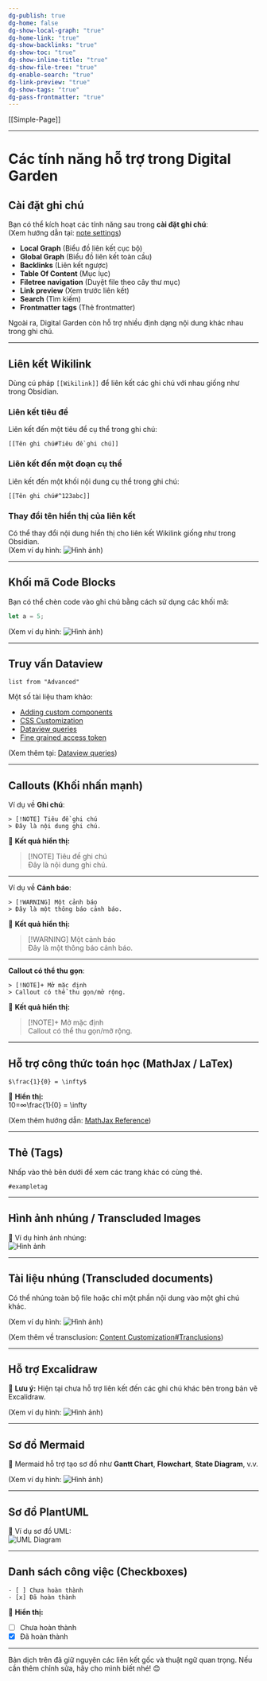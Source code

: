 ```yaml
---
dg-publish: true
dg-home: false
dg-show-local-graph: "true"
dg-home-link: "true"
dg-show-backlinks: "true"
dg-show-toc: "true"
dg-show-inline-title: "true"
dg-show-file-tree: "true"
dg-enable-search: "true"
dg-link-preview: "true"
dg-show-tags: "true"
dg-pass-frontmatter: "true"
---
```


[[Simple-Page]]

---

# Các tính năng hỗ trợ trong Digital Garden

## Cài đặt ghi chú

Bạn có thể kích hoạt các tính năng sau trong **cài đặt ghi chú**:  
(Xem hướng dẫn tại: [note settings](https://dg-docs.ole.dev/getting-started/03-note-settings/))

- **Local Graph** (Biểu đồ liên kết cục bộ)
- **Global Graph** (Biểu đồ liên kết toàn cầu)
- **Backlinks** (Liên kết ngược)
- **Table Of Content** (Mục lục)
- **Filetree navigation** (Duyệt file theo cây thư mục)
- **Link preview** (Xem trước liên kết)
- **Search** (Tìm kiếm)
- **Frontmatter tags** (Thẻ frontmatter)

Ngoài ra, Digital Garden còn hỗ trợ nhiều định dạng nội dung khác nhau trong ghi chú.

---

## **Liên kết Wikilink**

Dùng cú pháp `[[Wikilink]]` để liên kết các ghi chú với nhau giống như trong Obsidian.

### **Liên kết tiêu đề**

Liên kết đến một tiêu đề cụ thể trong ghi chú:

```
[[Tên ghi chú#Tiêu đề ghi chú]]
```

### **Liên kết đến một đoạn cụ thể**

Liên kết đến một khối nội dung cụ thể trong ghi chú:

```
[[Tên ghi chú#^123abc]]
```

### **Thay đổi tên hiển thị của liên kết**

Có thể thay đổi nội dung hiển thị cho liên kết Wikilink giống như trong Obsidian.  
(Xem ví dụ hình: ![Hình ảnh](https://dg-docs.ole.dev/img/user/img/CleanShot%202023-01-10%20at%2018.07.56@2x.png))

---

## **Khối mã Code Blocks**

Bạn có thể chèn code vào ghi chú bằng cách sử dụng các khối mã:

```javascript
let a = 5;
```

(Xem ví dụ hình: ![Hình ảnh](https://dg-docs.ole.dev/img/user/img/CleanShot%202022-11-13%20at%2015.34.59@2x.png))

---

## **Truy vấn Dataview**

```dataview
list from "Advanced"
```

Một số tài liệu tham khảo:

- [Adding custom components](https://dg-docs.ole.dev/advanced/adding-custom-components/)
- [CSS Customization](https://dg-docs.ole.dev/advanced/css-customization/)
- [Dataview queries](https://dg-docs.ole.dev/advanced/dataview-queries/)
- [Fine grained access token](https://dg-docs.ole.dev/advanced/fine-grained-access-token/)

(Xem thêm tại: [Dataview queries](https://dg-docs.ole.dev/advanced/dataview-queries/))

---

## **Callouts (Khối nhấn mạnh)**

Ví dụ về **Ghi chú**:

```
> [!NOTE] Tiêu đề ghi chú
> Đây là nội dung ghi chú.
```

📌 **Kết quả hiển thị:**

> [!NOTE] Tiêu đề ghi chú  
> Đây là nội dung ghi chú.

---

Ví dụ về **Cảnh báo**:

```
> [!WARNING] Một cảnh báo
> Đây là một thông báo cảnh báo.
```

📌 **Kết quả hiển thị:**

> [!WARNING] Một cảnh báo  
> Đây là một thông báo cảnh báo.

---

**Callout có thể thu gọn**:

```
> [!NOTE]+ Mở mặc định
> Callout có thể thu gọn/mở rộng.
```

📌 **Kết quả hiển thị:**

> [!NOTE]+ Mở mặc định  
> Callout có thể thu gọn/mở rộng.

---

## **Hỗ trợ công thức toán học (MathJax / LaTex)**

```
$\frac{1}{0} = \infty$
```

📌 **Hiển thị:**  
10=∞\frac{1}{0} = \infty

(Xem thêm hướng dẫn: [MathJax Reference](https://math.meta.stackexchange.com/questions/5020/mathjax-basic-tutorial-and-quick-reference))

---

## **Thẻ (Tags)**

Nhấp vào thẻ bên dưới để xem các trang khác có cùng thẻ.

`#exampletag`

---

## **Hình ảnh nhúng / Transcluded Images**

📌 Ví dụ hình ảnh nhúng:  
![Hình ảnh](https://dg-docs.ole.dev/img/user/img/obsidianlogo.png)

---

## **Tài liệu nhúng (Transcluded documents)**

Có thể nhúng toàn bộ file hoặc chỉ một phần nội dung vào một ghi chú khác.

(Xem ví dụ hình: ![Hình ảnh](https://dg-docs.ole.dev/img/user/img/CleanShot%202022-11-13%20at%2014.24.50@2x.png))

(Xem thêm về transclusion: [Content Customization#Tranclusions](https://dg-docs.ole.dev/advanced/content-customization/#tranclusions))

---

## **Hỗ trợ Excalidraw**

📌 **Lưu ý:** Hiện tại chưa hỗ trợ liên kết đến các ghi chú khác bên trong bản vẽ Excalidraw.

(Xem ví dụ hình: ![Hình ảnh](https://dg-docs.ole.dev/img/user/img/CleanShot%202022-11-13%20at%2014.25.34@2x.png))

---

## **Sơ đồ Mermaid**

📌 Mermaid hỗ trợ tạo sơ đồ như **Gantt Chart**, **Flowchart**, **State Diagram**, v.v.

(Xem ví dụ hình: ![Hình ảnh](https://dg-docs.ole.dev/img/user/img/CleanShot%202022-11-13%20at%2014.26.47@2x.png))

---

## **Sơ đồ PlantUML**

📌 Ví dụ sơ đồ UML:  
![UML Diagram](https://www.plantuml.com/plantuml/svg/jLHTRzem57tthxWAhnjBCsWx52AwJdkRLAsR-a1vkCGtmIAn8zk8TjF--wuXq9HHrZqiaHBhVfvphks9ysZzggx4PB_oobS4jwRmQxIyU7IUQdWBrqPxL9gi4wAYmeCtO5Mvy22LfTmheuLmIwKRj5Z3Jm7W5YZDMkaI2gmSiGMjDUlFNEbM_I0uYzaagS1LvR_HWx-gLAbhqXvo_f1bxzfYSwUaNq0IX-WQ7xwGSrXIMo4MluHOA4d0E2qP_zXG5qU0XhgiA4rtdBQK-f_GunmTPTa6x4VCbwKrAoslJMKiz0RlBwKSiYVWRMt5vWdHnagohJMXy-H3Y6pJBQl4U1dP4uw6XJCwJRyxiYzrZ2y7oSNyDHtZOKB3ysSDNYPwH_EhfgbKZc58_vEksBA4Q3mEFEzrwdXAexCuczviFBFqNR1a4UoLG0TXnRcCYESAqS7UkzVJ0yiif3ydsR9wakDcMwq3_4XARx1vZYNkLJYH5YJOgHuuiz3GKRfBVtzwkWhyRKuipScGm_wx7VslZJiduS-MEsSORnWKzAUzYpYyR_n2vKlDnt6SpFhPQQmmWYZDWw2ZDZtZQYuIfxDUsso7yaYRhuJIGM5D3QWbtoZAa-FRAn8Jqd9p-Mt_lm40)

---

## **Danh sách công việc (Checkboxes)**

```
- [ ] Chưa hoàn thành
- [x] Đã hoàn thành
```

📌 **Hiển thị:**

- [ ]  Chưa hoàn thành
- [x]  Đã hoàn thành

---

Bản dịch trên đã giữ nguyên các liên kết gốc và thuật ngữ quan trọng. Nếu cần thêm chỉnh sửa, hãy cho mình biết nhé! 😊